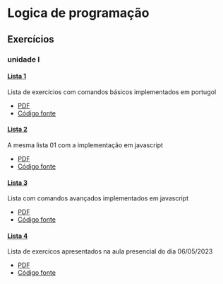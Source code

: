 # Logica de programação

## Exercícios

### unidade I

#### [Lista 1](docs/unidade_I/lista01.md)

Lista de exercícios com comandos básicos implementados em portugol

* [PDF](docs/unidade_I/lista01.pdf)
* [Código fonte](src/unidade_I/lista01/)

#### [Lista 2](docs/unidade_I/lista02.md)

A mesma lista 01 com a implementação em javascript

* [PDF](docs/unidade_I/lista02.pdf)
* [Código fonte](src/unidade_I/lista02/)

#### [Lista 3](docs/unidade_I/lista03.md)

Lista com comandos avançados implementados em javascript

* [PDF](docs/unidade_I/lista03.pdf)
* [Código fonte](src/unidade_I/lista03/)

#### [Lista 4](docs/unidade_I/lista04.md)

Lista de exercícos apresentados na aula presencial do dia 06/05/2023

* [PDF](docs/unidade_I/lista04.pdf)
* [Código fonte](src/unidade_I/lista04/)
